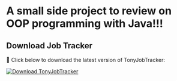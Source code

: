 # A small side project to review on OOP programming with Java!!!

## Download Job Tracker
🔽 Click below to download the latest version of TonyJobTracker:

[![Download TonyJobTracker](https://img.shields.io/github/v/release/tonybuii2003/JobApplicationTracker?style=for-the-badge)](https://github.com/tonybuii2003/JobApplicationTracker/releases/latest/download/TonyJobTracker.jar)


